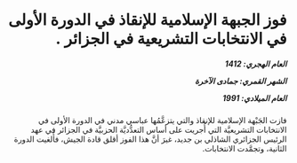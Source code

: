 <h1 dir="rtl">فوز الجبهة الإسلامية للإنقاذ في الدورة الأولى في الانتخابات التشريعية في الجزائر .</h1>

<h5 dir="rtl">العام الهجري:  1412

الشهر القمري: جمادى الآخرة

العام الميلادي: 1991</h5>

<p dir="rtl">فازت الجَبْهة الإسلامية للإنقاذ والتي يتزعَّمُها عباسي مدني في الدورة الأولى في الانتخابات التشريعيَّة التي أُجريت على أساس التعدُّديَّة الحزبيَّة في الجزائر في عهد الرئيس الجزائري الشاذلي بن جديد، غيرَ أنَّ هذا الفوز أقلق قادة الجيش، فأُلغيت الدورة الثانية، وتجمَّدت الانتخابات.</p></br>
